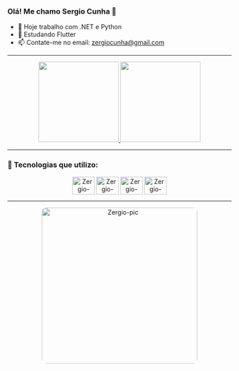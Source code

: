 ### Olá! Me chamo Sergio Cunha 👋  

- 🔭 Hoje trabalho com .NET e Python  
- 🌱 Estudando Flutter  
- 📫 Contate-me no email: [zergiocunha@gmail.com](mailto:zergiocunha@gmail.com)  

---

<div align="center">
  <a href="https://github.com/zergiocunha">
    <img height="180em" src="https://github-readme-stats.vercel.app/api?username=zergiocunha&show_icons=true&theme=tokyonight&include_all_commits=true&count_private=true"/>
    <img height="180em" src="https://github-readme-stats.vercel.app/api/top-langs/?username=zergiocunha&layout=compact&langs_count=7&theme=tokyonight"/>
  </a>
</div>

---

### 🚀 Tecnologias que utilizo:

<div align="center">
  <img align="center" alt="Zergio-Python" height="40" width="50" src="https://cdn.jsdelivr.net/gh/devicons/devicon@latest/icons/python/python-original.svg" />
  <img align="center" alt="Zergio-Csharp" height="40" width="50" src="https://cdn.jsdelivr.net/gh/devicons/devicon/icons/csharp/csharp-original.svg" />
  <img align="center" alt="Zergio-Flutter" height="40" width="50" src="https://cdn.jsdelivr.net/gh/devicons/devicon@latest/icons/flutter/flutter-original.svg" />
  <img align="center" alt="Zergio-Docker" height="40" width="50" src="https://cdn.jsdelivr.net/gh/devicons/devicon@latest/icons/docker/docker-original.svg" />
</div>

---

<div align="center">
  <img alt="Zergio-pic" height="350" style="border-radius: 10px;" src="https://i.picasion.com/pic91/02f94835b181c23a44f13c94bb3235ef.gif">
</div>
